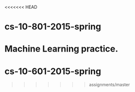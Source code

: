 <<<<<<< HEAD
# cs-10-801-2015-spring
Machine Learning practice.
=======
# cs-10-601-2015-spring
>>>>>>> assignments/master
